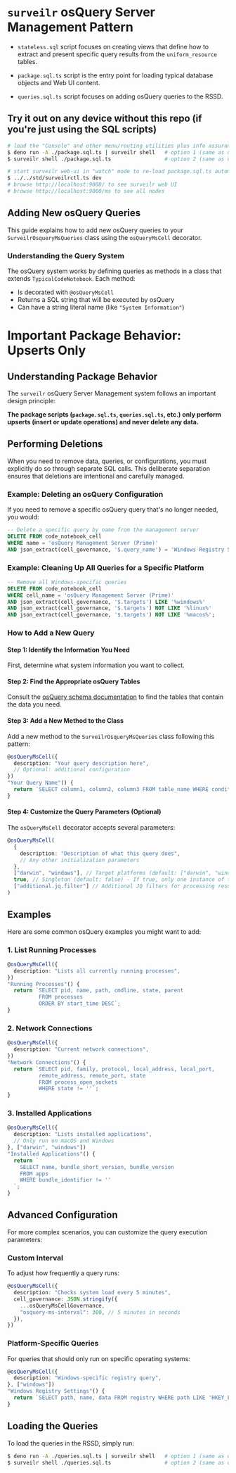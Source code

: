 # `surveilr` osQuery Server Management Pattern

- `stateless.sql` script focuses on creating views that define how to extract
  and present specific query results from the `uniform_resource` tables.

- `package.sql.ts` script is the entry point for loading typical database
  objects and Web UI content.

- `queries.sql.ts` script focuses on adding osQuery queries to the RSSD.

## Try it out on any device without this repo (if you're just using the SQL scripts)

```bash
# load the "Console" and other menu/routing utilities plus info assurance Web UI (both are same, just run one)
$ deno run -A ./package.sql.ts | surveilr shell   # option 1 (same as option 2)
$ surveilr shell ./package.sql.ts                 # option 2 (same as option 1)

# start surveilr web-ui in "watch" mode to re-load package.sql.ts automatically
$ ../../std/surveilrctl.ts dev
# browse http://localhost:9000/ to see surveilr web UI
# browse http://localhost:9000/ms to see all nodes
```

## Adding New osQuery Queries

This guide explains how to add new osQuery queries to your `SurveilrOsqueryMsQueries` class using the `osQueryMsCell` decorator.

### Understanding the Query System

The osQuery system works by defining queries as methods in a class that extends `TypicalCodeNotebook`. Each method:
- Is decorated with `@osQueryMsCell`
- Returns a SQL string that will be executed by osQuery
- Can have a string literal name (like `"System Information"`)

# Important Package Behavior: Upserts Only

## Understanding Package Behavior

The `surveilr` osQuery Server Management system follows an important design principle:

**The package scripts (`package.sql.ts`, `queries.sql.ts`, etc.) only perform upserts (insert or update operations) and never delete any data.**

## Performing Deletions

When you need to remove data, queries, or configurations, you must explicitly do so through separate SQL calls. This deliberate separation ensures that deletions are intentional and carefully managed.

### Example: Deleting an osQuery Configuration

If you need to remove a specific osQuery query that's no longer needed, you would:

```sql
-- Delete a specific query by name from the management server
DELETE FROM code_notebook_cell 
WHERE name = 'osQuery Management Server (Prime)'
AND json_extract(cell_governance, '$.query_name') = 'Windows Registry Settings';
```

### Example: Cleaning Up All Queries for a Specific Platform

```sql
-- Remove all Windows-specific queries
DELETE FROM code_notebook_cell 
WHERE cell_name = 'osQuery Management Server (Prime)'
AND json_extract(cell_governance, '$.targets') LIKE '%windows%'
AND json_extract(cell_governance, '$.targets') NOT LIKE '%linux%' 
AND json_extract(cell_governance, '$.targets') NOT LIKE '%macos%';
```

### How to Add a New Query

#### Step 1: Identify the Information You Need

First, determine what system information you want to collect.

#### Step 2: Find the Appropriate osQuery Tables

Consult the [osQuery schema documentation](https://osquery.io/schema/) to find the tables that contain the data you need.

#### Step 3: Add a New Method to the Class

Add a new method to the `SurveilrOsqueryMsQueries` class following this pattern:

```typescript
@osQueryMsCell({
  description: "Your query description here",
  // Optional: additional configuration
})
"Your Query Name"() {
  return `SELECT column1, column2, column3 FROM table_name WHERE condition`;
}
```

#### Step 4: Customize the Query Parameters (Optional)

The `osQueryMsCell` decorator accepts several parameters:

```typescript
@osQueryMsCell(
  {
    description: "Description of what this query does",
    // Any other initialization parameters
  },
  ["darwin", "windows"], // Target platforms (default: ["darwin", "windows", "linux"])
  true, // Singleton (default: false) - If true, only one instance of this query will run
  ["additional.jq.filter"] // Additional JQ filters for processing results
)
```

## Examples

Here are some common osQuery examples you might want to add:

### 1. List Running Processes

```typescript
@osQueryMsCell({
  description: "Lists all currently running processes",
})
"Running Processes"() {
  return `SELECT pid, name, path, cmdline, state, parent 
          FROM processes 
          ORDER BY start_time DESC`;
}
```

### 2. Network Connections

```typescript
@osQueryMsCell({
  description: "Current network connections",
})
"Network Connections"() {
  return `SELECT pid, family, protocol, local_address, local_port, 
          remote_address, remote_port, state 
          FROM process_open_sockets 
          WHERE state != ''`;
}
```

### 3. Installed Applications

```typescript
@osQueryMsCell({
  description: "Lists installed applications",
  // Only run on macOS and Windows
}, ["darwin", "windows"])
"Installed Applications"() {
  return `
    SELECT name, bundle_short_version, bundle_version
    FROM apps
    WHERE bundle_identifier != ''
  `;
}
```

## Advanced Configuration

For more complex scenarios, you can customize the query execution parameters:

### Custom Interval

To adjust how frequently a query runs:

```typescript
@osQueryMsCell({
  description: "Checks system load every 5 minutes",
  cell_governance: JSON.stringify({
    ...osQueryMsCellGovernance,
    "osquery-ms-interval": 300, // 5 minutes in seconds
  }),
})
```

### Platform-Specific Queries

For queries that should only run on specific operating systems:

```typescript
@osQueryMsCell({
  description: "Windows-specific registry query",
}, ["windows"])
"Windows Registry Settings"() {
  return `SELECT path, name, data FROM registry WHERE path LIKE 'HKEY_LOCAL_MACHINE\\Software\\%'`;
}
```

## Loading the Queries
To load the queries in the RSSD, simply run:
```bash
$ deno run -A ./queries.sql.ts | surveilr shell   # option 1 (same as option 2)
$ surveilr shell ./queries.sql.ts                 # option 2 (same as option 1)
```